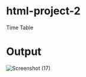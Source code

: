 # html-project-2
Time Table
# Output

![Screenshot (17)](https://user-images.githubusercontent.com/121351615/222907244-910f6244-9690-4450-b792-cd75892f094c.png)
